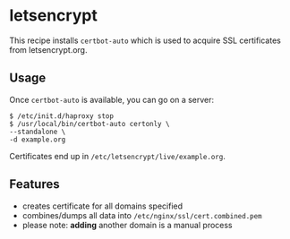 # letsencrypt

This recipe installs `certbot-auto` which is used to
acquire SSL certificates from letsencrypt.org.

## Usage

Once `certbot-auto` is available, you can go on a server:

```
$ /etc/init.d/haproxy stop
$ /usr/local/bin/certbot-auto certonly \
--standalone \
-d example.org
```

Certificates end up in `/etc/letsencrypt/live/example.org`.

## Features

 * creates certificate for all domains specified
 * combines/dumps all data into `/etc/nginx/ssl/cert.combined.pem`
 * please note: **adding** another domain is a manual process
